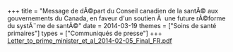 +++
title = "Message de dÃ©part du Conseil canadien de la santÃ© aux gouvernements du Canada, en faveur d'un soutien Ã  une future rÃ©forme du systÃ¨me de santÃ©"
date = 2014-03-19
themes = ["Soins de santé primaires"]
types = ["Communiqués de presse"]
+++
[Letter_to_prime_minister_et_al_2014-02-05_Final_FR.pdf](/files/Letter_to_prime_minister_et_al_2014-02-05_Final_FR.pdf)
